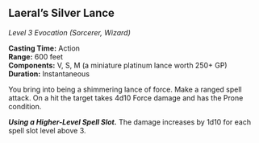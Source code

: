 ## Laeral’s Silver Lance
*Level 3 Evocation (Sorcerer, Wizard)*

**Casting Time:** Action  
**Range:** 600 feet  
**Components:** V, S, M (a miniature platinum lance worth 250+ GP)  
**Duration:** Instantaneous

You bring into being a shimmering lance of force. Make a ranged spell attack. On a hit the target takes 4d10 Force damage and has the Prone condition.

***Using a Higher-Level Spell Slot.*** The damage increases by 1d10 for each spell slot level above 3.